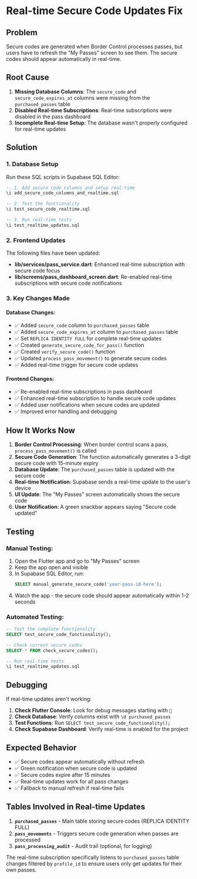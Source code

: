 # Real-time Secure Code Updates Fix

## Problem
Secure codes are generated when Border Control processes passes, but users have to refresh the "My Passes" screen to see them. The secure codes should appear automatically in real-time.

## Root Cause
1. **Missing Database Columns**: The `secure_code` and `secure_code_expires_at` columns were missing from the `purchased_passes` table
2. **Disabled Real-time Subscriptions**: Real-time subscriptions were disabled in the pass dashboard
3. **Incomplete Real-time Setup**: The database wasn't properly configured for real-time updates

## Solution

### 1. Database Setup
Run these SQL scripts in Supabase SQL Editor:

```sql
-- 1. Add secure code columns and setup real-time
\i add_secure_code_columns_and_realtime.sql

-- 2. Test the functionality
\i test_secure_code_realtime.sql

-- 3. Run real-time tests
\i test_realtime_updates.sql
```

### 2. Frontend Updates
The following files have been updated:

- **lib/services/pass_service.dart**: Enhanced real-time subscription with secure code focus
- **lib/screens/pass_dashboard_screen.dart**: Re-enabled real-time subscriptions with secure code notifications

### 3. Key Changes Made

#### Database Changes:
- ✅ Added `secure_code` column to `purchased_passes` table
- ✅ Added `secure_code_expires_at` column to `purchased_passes` table  
- ✅ Set `REPLICA IDENTITY FULL` for complete real-time updates
- ✅ Created `generate_secure_code_for_pass()` function
- ✅ Created `verify_secure_code()` function
- ✅ Updated `process_pass_movement()` to generate secure codes
- ✅ Added real-time trigger for secure code updates

#### Frontend Changes:
- ✅ Re-enabled real-time subscriptions in pass dashboard
- ✅ Enhanced real-time subscription to handle secure code updates
- ✅ Added user notifications when secure codes are updated
- ✅ Improved error handling and debugging

## How It Works Now

1. **Border Control Processing**: When border control scans a pass, `process_pass_movement()` is called
2. **Secure Code Generation**: The function automatically generates a 3-digit secure code with 15-minute expiry
3. **Database Update**: The `purchased_passes` table is updated with the secure code
4. **Real-time Notification**: Supabase sends a real-time update to the user's device
5. **UI Update**: The "My Passes" screen automatically shows the secure code
6. **User Notification**: A green snackbar appears saying "Secure code updated"

## Testing

### Manual Testing:
1. Open the Flutter app and go to "My Passes" screen
2. Keep the app open and visible
3. In Supabase SQL Editor, run:
   ```sql
   SELECT manual_generate_secure_code('your-pass-id-here');
   ```
4. Watch the app - the secure code should appear automatically within 1-2 seconds

### Automated Testing:
```sql
-- Test the complete functionality
SELECT test_secure_code_functionality();

-- Check current secure codes
SELECT * FROM check_secure_codes();

-- Run real-time tests
\i test_realtime_updates.sql
```

## Debugging

If real-time updates aren't working:

1. **Check Flutter Console**: Look for debug messages starting with `🔄`
2. **Check Database**: Verify columns exist with `\d purchased_passes`
3. **Test Functions**: Run `SELECT test_secure_code_functionality();`
4. **Check Supabase Dashboard**: Verify real-time is enabled for the project

## Expected Behavior

- ✅ Secure codes appear automatically without refresh
- ✅ Green notification when secure code is updated
- ✅ Secure codes expire after 15 minutes
- ✅ Real-time updates work for all pass changes
- ✅ Fallback to manual refresh if real-time fails

## Tables Involved in Real-time Updates

1. **`purchased_passes`** - Main table storing secure codes (REPLICA IDENTITY FULL)
2. **`pass_movements`** - Triggers secure code generation when passes are processed
3. **`pass_processing_audit`** - Audit trail (optional, for logging)

The real-time subscription specifically listens to `purchased_passes` table changes filtered by `profile_id` to ensure users only get updates for their own passes.